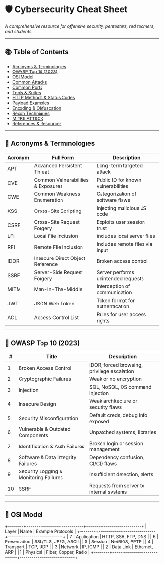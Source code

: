 # 🛡️ Cybersecurity Cheat Sheet

_A comprehensive resource for offensive security, pentesters, red teamers, and students._

---

## 📚 Table of Contents

- [Acronyms & Terminologies](#acronyms--terminologies)
- [OWASP Top 10 (2023)](#owasp-top-10-2023)
- [OSI Model](#osi-model)
- [Common Attacks](#common-attacks)
- [Common Ports](#common-ports)
- [Tools & Suites](#tools--suites)
- [HTTP Methods & Status Codes](#http-methods--status-codes)
- [Payload Examples](#payload-examples)
- [Encoding & Obfuscation](#encoding--obfuscation)
- [Recon Techniques](#recon-techniques)
- [MITRE ATT&CK](#mitre-attck)
- [References & Resources](#references--resources)

---

## 🧩 Acronyms & Terminologies

| Acronym | Full Form                          | Description |
|---------|------------------------------------|-------------|
| APT     | Advanced Persistent Threat         | Long-term targeted attack |
| CVE     | Common Vulnerabilities & Exposures | Public ID for known vulnerabilities |
| CWE     | Common Weakness Enumeration        | Categorization of software flaws |
| XSS     | Cross-Site Scripting               | Injecting malicious JS code |
| CSRF    | Cross-Site Request Forgery         | Exploits user session trust |
| LFI     | Local File Inclusion               | Includes local server files |
| RFI     | Remote File Inclusion              | Includes remote files via input |
| IDOR    | Insecure Direct Object Reference   | Broken access control |
| SSRF    | Server-Side Request Forgery        | Server performs unintended requests |
| MITM    | Man-In-The-Middle                  | Interception of communication |
| JWT     | JSON Web Token                     | Token format for authentication |
| ACL     | Access Control List                | Rules for user access rights |

---

## 🔐 OWASP Top 10 (2023)

| #  | Title                              | Description                          |
|----|------------------------------------|--------------------------------------|
| 1  | Broken Access Control              | IDOR, forced browsing, privilege escalation |
| 2  | Cryptographic Failures             | Weak or no encryption                |
| 3  | Injection                          | SQL, NoSQL, OS command injection     |
| 4  | Insecure Design                    | Weak architecture or security flaws  |
| 5  | Security Misconfiguration          | Default creds, debug info exposed    |
| 6  | Vulnerable & Outdated Components   | Unpatched systems, libraries         |
| 7  | Identification & Auth Failures     | Broken login or session management   |
| 8  | Software & Data Integrity Failures | Dependency confusion, CI/CD flaws    |
| 9  | Security Logging & Monitoring Failures | Insufficient detection, alerts     |
| 10 | SSRF                               | Requests from server to internal systems |

---

## 📡 OSI Model

+--------+-----------------------------+----------------------------+ | Layer | Name | Example Protocols | +--------+-----------------------------+----------------------------+ | 7 | Application | HTTP, SSH, FTP, DNS | | 6 | Presentation | SSL/TLS, JPEG, ASCII | | 5 | Session | NetBIOS, PPTP | | 4 | Transport | TCP, UDP | | 3 | Network | IP, ICMP | | 2 | Data Link | Ethernet, ARP | | 1 | Physical | Fiber, Copper, Radio | +--------+-----------------------------+----------------------------+

